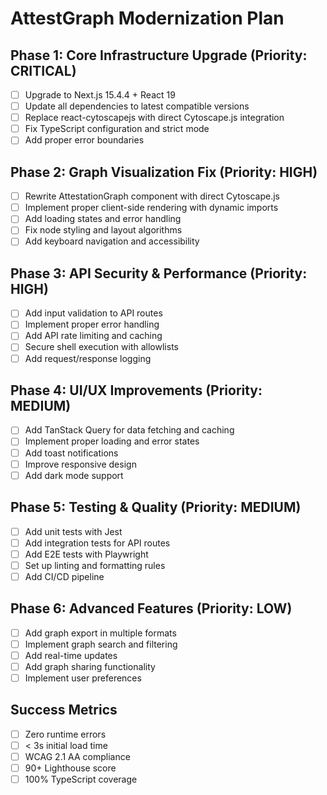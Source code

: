 # AttestGraph Modernization Plan

## Phase 1: Core Infrastructure Upgrade (Priority: CRITICAL)
- [ ] Upgrade to Next.js 15.4.4 + React 19
- [ ] Update all dependencies to latest compatible versions
- [ ] Replace react-cytoscapejs with direct Cytoscape.js integration
- [ ] Fix TypeScript configuration and strict mode
- [ ] Add proper error boundaries

## Phase 2: Graph Visualization Fix (Priority: HIGH)
- [ ] Rewrite AttestationGraph component with direct Cytoscape.js
- [ ] Implement proper client-side rendering with dynamic imports
- [ ] Add loading states and error handling
- [ ] Fix node styling and layout algorithms
- [ ] Add keyboard navigation and accessibility

## Phase 3: API Security & Performance (Priority: HIGH)
- [ ] Add input validation to API routes
- [ ] Implement proper error handling
- [ ] Add API rate limiting and caching
- [ ] Secure shell execution with allowlists
- [ ] Add request/response logging

## Phase 4: UI/UX Improvements (Priority: MEDIUM)
- [ ] Add TanStack Query for data fetching and caching
- [ ] Implement proper loading and error states
- [ ] Add toast notifications
- [ ] Improve responsive design
- [ ] Add dark mode support

## Phase 5: Testing & Quality (Priority: MEDIUM)
- [ ] Add unit tests with Jest
- [ ] Add integration tests for API routes
- [ ] Add E2E tests with Playwright
- [ ] Set up linting and formatting rules
- [ ] Add CI/CD pipeline

## Phase 6: Advanced Features (Priority: LOW)
- [ ] Add graph export in multiple formats
- [ ] Implement graph search and filtering
- [ ] Add real-time updates
- [ ] Add graph sharing functionality
- [ ] Implement user preferences

## Success Metrics
- [ ] Zero runtime errors
- [ ] < 3s initial load time
- [ ] WCAG 2.1 AA compliance
- [ ] 90+ Lighthouse score
- [ ] 100% TypeScript coverage
